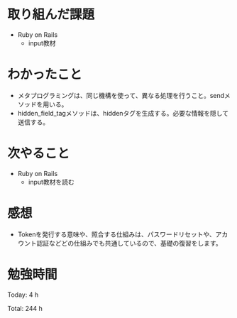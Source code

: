 # 取り組んだ課題

* Ruby on Rails
  * input教材

# わかったこと

* メタプログラミングは、同じ機構を使って、異なる処理を行うこと。sendメソッドを用いる。
* hidden_field_tagメソッドは、hiddenタグを生成する。必要な情報を隠して送信する。

# 次やること

* Ruby on Rails
  * input教材を読む

# 感想

* Tokenを発行する意味や、照合する仕組みは、パスワードリセットや、アカウント認証などどの仕組みでも共通しているので、基礎の復習をします。

# 勉強時間

Today: 4 h

Total: 244 h
